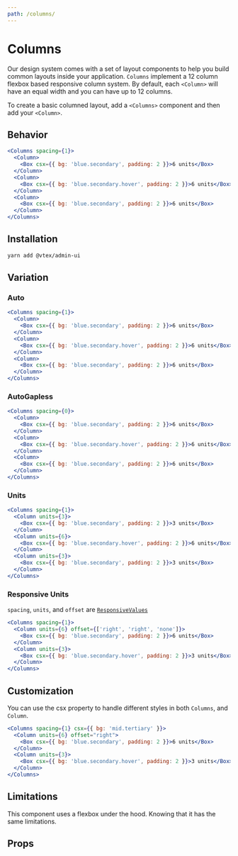 ```yaml
---
path: /columns/
---
```


# Columns

Our design system comes with a set of layout components to help you build common layouts inside your application. `Columns` implement a 12 column flexbox based responsive column system. By default, each `<Column>` will have an equal width and you can have up to 12 columns.

To create a basic columned layout, add a `<Columns>` component and then add your `<Column>`.

## Behavior

```jsx
<Columns spacing={1}>
  <Column>
    <Box csx={{ bg: 'blue.secondary', padding: 2 }}>6 units</Box>
  </Column>
  <Column>
    <Box csx={{ bg: 'blue.secondary.hover', padding: 2 }}>6 units</Box>
  </Column>
  <Column>
    <Box csx={{ bg: 'blue.secondary', padding: 2 }}>6 units</Box>
  </Column>
</Columns>
```

## Installation

```sh isStatic
yarn add @vtex/admin-ui
```

## Variation

### Auto

```jsx
<Columns spacing={1}>
  <Column>
    <Box csx={{ bg: 'blue.secondary', padding: 2 }}>6 units</Box>
  </Column>
  <Column>
    <Box csx={{ bg: 'blue.secondary.hover', padding: 2 }}>6 units</Box>
  </Column>
  <Column>
    <Box csx={{ bg: 'blue.secondary', padding: 2 }}>6 units</Box>
  </Column>
</Columns>
```

### AutoGapless

```jsx
<Columns spacing={0}>
  <Column>
    <Box csx={{ bg: 'blue.secondary', padding: 2 }}>6 units</Box>
  </Column>
  <Column>
    <Box csx={{ bg: 'blue.secondary.hover', padding: 2 }}>6 units</Box>
  </Column>
  <Column>
    <Box csx={{ bg: 'blue.secondary', padding: 2 }}>6 units</Box>
  </Column>
</Columns>
```

### Units

```jsx
<Columns spacing={1}>
  <Column units={3}>
    <Box csx={{ bg: 'blue.secondary', padding: 2 }}>3 units</Box>
  </Column>
  <Column units={6}>
    <Box csx={{ bg: 'blue.secondary.hover', padding: 2 }}>6 units</Box>
  </Column>
  <Column units={3}>
    <Box csx={{ bg: 'blue.secondary', padding: 2 }}>3 units</Box>
  </Column>
</Columns>
```

### Responsive Units

`spacing`, `units`, and `offset` are [`ResponsiveValues`](/docs/guide/responsive-design/#responsive-values)

```jsx
<Columns spacing={1}>
  <Column units={6} offset={['right', 'right', 'none']}>
    <Box csx={{ bg: 'blue.secondary', padding: 2 }}>6 units</Box>
  </Column>
  <Column units={3}>
    <Box csx={{ bg: 'blue.secondary.hover', padding: 2 }}>3 units</Box>
  </Column>
</Columns>
```

## Customization

You can use the csx property to handle different styles in both `Columns`, and `Column`.

```jsx
<Columns spacing={1} csx={{ bg: 'mid.tertiary' }}>
  <Column units={6} offset="right">
    <Box csx={{ bg: 'blue.secondary', padding: 2 }}>6 units</Box>
  </Column>
  <Column units={3}>
    <Box csx={{ bg: 'blue.secondary.hover', padding: 2 }}>3 units</Box>
  </Column>
</Columns>
```

## Limitations

This component uses a flexbox under the hood. Knowing that it has the same limitations.

## Props

<propdetails heading="Columns" component="Columns">
</propdetails>

<propdetails heading="Column" component="ColumnsItem">
</propdetails>
